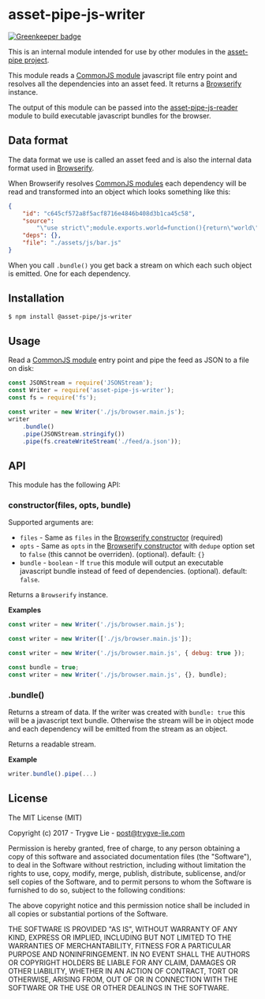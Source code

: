 # asset-pipe-js-writer

[![Greenkeeper badge](https://badges.greenkeeper.io/asset-pipe/asset-pipe-js-writer.svg)](https://greenkeeper.io/)

This is an internal module intended for use by other modules in the [asset-pipe project][asset-pipe].

This module reads a [CommonJS module][commonjs] javascript file entry point and
resolves all the dependencies into an asset feed. It returns a [Browserify][browserify]
instance.

The output of this module can be passed into the [asset-pipe-js-reader][asset-pipe-js-reader] module
to build executable javascript bundles for the browser.

## Data format

The data format we use is called an asset feed and is also the internal data format used in [Browserify][browserify].

When Browserify resolves [CommonJS modules][commonjs] each dependency will be read and transformed
into an object which looks something like this:

```json
{
    "id": "c645cf572a8f5acf8716e4846b408d3b1ca45c58",
    "source":
        "\"use strict\";module.exports.world=function(){return\"world\"};",
    "deps": {},
    "file": "./assets/js/bar.js"
}
```

When you call `.bundle()` you get back a stream on which each such object is emitted. One for each dependency.

## Installation

```bash
$ npm install @asset-pipe/js-writer
```

## Usage

Read a [CommonJS module][commonjs] entry point and pipe the feed as JSON to a file on disk:

```js
const JSONStream = require('JSONStream');
const Writer = require('asset-pipe-js-writer');
const fs = require('fs');

const writer = new Writer('./js/browser.main.js');
writer
    .bundle()
    .pipe(JSONStream.stringify())
    .pipe(fs.createWriteStream('./feed/a.json'));
```

## API

This module has the following API:

### constructor(files, opts, bundle)

Supported arguments are:

* `files` - Same as `files` in the [Browserify constructor][browserify-opts] (required)
* `opts` - Same as `opts` in the [Browserify constructor][browserify-opts] with `dedupe` option set to `false` (this cannot be overriden). (optional). default: `{}`
* `bundle` - `boolean` - If `true` this module will output an executable javascript bundle instead of feed of dependencies. (optional). default: `false`.

Returns a `Browserify` instance.

**Examples**

```js
const writer = new Writer('./js/browser.main.js');
```

```js
const writer = new Writer(['./js/browser.main.js']);
```

```js
const writer = new Writer('./js/browser.main.js', { debug: true });
```

```js
const bundle = true;
const writer = new Writer('./js/browser.main.js', {}, bundle);
```

### .bundle()

Returns a stream of data.
If the writer was created with `bundle: true` this will be a javascript text bundle.
Otherwise the stream will be in object mode and each dependency will be emitted from the stream as an object.

Returns a readable stream.

**Example**

```js
writer.bundle().pipe(...)
```

## License

The MIT License (MIT)

Copyright (c) 2017 - Trygve Lie - post@trygve-lie.com

Permission is hereby granted, free of charge, to any person obtaining a copy
of this software and associated documentation files (the "Software"), to deal
in the Software without restriction, including without limitation the rights
to use, copy, modify, merge, publish, distribute, sublicense, and/or sell
copies of the Software, and to permit persons to whom the Software is
furnished to do so, subject to the following conditions:

The above copyright notice and this permission notice shall be included in
all copies or substantial portions of the Software.

THE SOFTWARE IS PROVIDED "AS IS", WITHOUT WARRANTY OF ANY KIND, EXPRESS OR
IMPLIED, INCLUDING BUT NOT LIMITED TO THE WARRANTIES OF MERCHANTABILITY,
FITNESS FOR A PARTICULAR PURPOSE AND NONINFRINGEMENT. IN NO EVENT SHALL THE
AUTHORS OR COPYRIGHT HOLDERS BE LIABLE FOR ANY CLAIM, DAMAGES OR OTHER
LIABILITY, WHETHER IN AN ACTION OF CONTRACT, TORT OR OTHERWISE, ARISING FROM,
OUT OF OR IN CONNECTION WITH THE SOFTWARE OR THE USE OR OTHER DEALINGS IN
THE SOFTWARE.

[commonjs]: https://nodejs.org/docs/latest/api/modules.html
[asset-pipe]: https://github.com/asset-pipe
[browserify]: https://github.com/substack/node-browserify
[browserify-opts]: https://github.com/substack/node-browserify#browserifyfiles--opts
[browserify-plugin]: https://github.com/substack/node-browserify#bpluginplugin-opts
[browserify-transform]: https://github.com/substack/node-browserify#btransformtr-opts
[asset-pipe-js-reader]: https://github.com/asset-pipe/asset-pipe-js-reader
